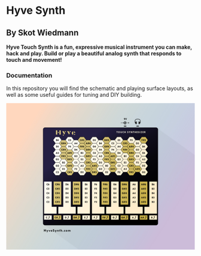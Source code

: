 # Hyve Synth

## By Skot Wiedmann
**Hyve Touch Synth is a fun, expressive musical instrument you can make, hack and play. Build or play a beautiful analog synth that responds to touch and movement!**

### Documentation

In this repository you will find the schematic and playing surface layouts, as well as some useful guides for tuning and DIY building.



![HyveDiagram](/HyveDiagram.jpg)
